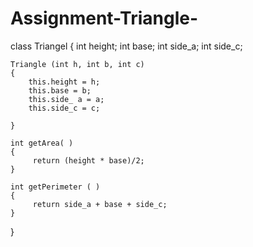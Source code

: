 # Assignment-Triangle-
class Triangel
{
	int height;
	int base;
	int side_a;
	int side_c;
	
	
	Triangle (int h, int b, int c)
	{
		this.height = h;
		this.base = b;
		this.side_ a = a;
		this.side_c = c;
		
	}
	
	int getArea( )
	{
		 return (height * base)/2;
	}
	
	int getPerimeter ( )
	{
		 return side_a + base + side_c;
	}
}
		 
